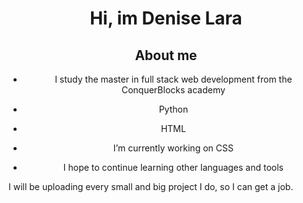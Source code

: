 <h1 align="center">Hi, im Denise Lara</h1>

<section align="center">
<h2>About me</h2>
<ul>
    <li align="center"><p>I study the master in full stack web development from the ConquerBlocks academy</p></li>
    <li align="center"><p>Python</p></li>
    <li align="center"><p>HTML</p></li>
    <li align="center"><p>I’m currently working on CSS</p></li>
    <li align="center">I hope to continue learning other languages ​​and tools</li>
</ul>
</section>
<p>I will be uploading every small and big project I do, so I can get a job.</p>
<!--
**DeniseLara/DeniseLara** is a ✨ _special_ ✨ repository because its `README.md` (this file) appears on your GitHub profile.

Here are some ideas to get you started:

- 🔭 I’m currently working on ...
- 🌱 I’m currently learning ...
- 👯 I’m looking to collaborate on ...
- 🤔 I’m looking for help with ...
- 💬 Ask me about ...
- 📫 How to reach me: ...
- 😄 Pronouns: ...
- ⚡ Fun fact: ...
-->
